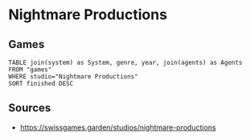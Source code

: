 # Nightmare Productions

## Games
```dataview
TABLE join(system) as System, genre, year, join(agents) as Agents
FROM "games"
WHERE studio="Nightmare Productions"
SORT finished DESC
```

## Sources
- https://swissgames.garden/studios/nightmare-productions